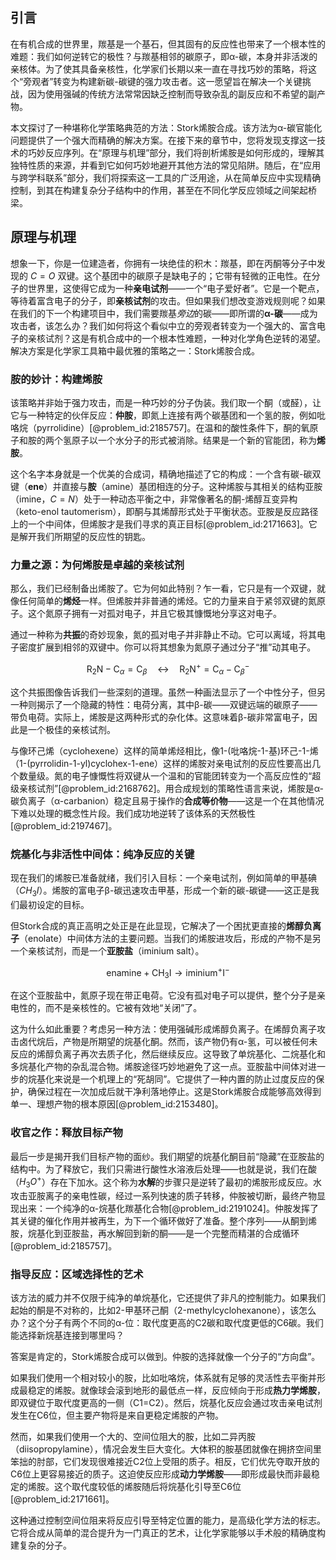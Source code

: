 ## 引言
在有机合成的世界里，羰基是一个基石，但其固有的反应性也带来了一个根本性的难题：我们如何逆转它的极性？与羰基相邻的碳原子，即α-碳，本身并非活泼的亲核体。为了使其具备亲核性，化学家们长期以来一直在寻找巧妙的策略，将这个“旁观者”转变为构建新碳-碳键的强力攻击者。这一愿望旨在解决一个关键挑战，因为使用强碱的传统方法常常因缺乏控制而导致杂乱的副反应和不希望的副产物。

本文探讨了一种堪称化学策略典范的方法：Stork烯胺合成。该方法为α-碳官能化问题提供了一个强大而精确的解决方案。在接下来的章节中，您将发现支撑这一技术的巧妙反应序列。在“原理与机理”部分，我们将剖析烯胺是如何形成的，理解其独特性质的来源，并看到它如何巧妙地避开其他方法的常见陷阱。随后，在“应用与跨学科联系”部分，我们将探索这一工具的广泛用途，从在简单反应中实现精确控制，到其在构建复杂分子结构中的作用，甚至在不同化学反应领域之间架起桥梁。

## 原理与机理

想象一下，你是一位建造者，你拥有一块绝佳的积木：羰基，即在丙酮等分子中发现的 $C=O$ 双键。这个基团中的碳原子是缺电子的；它带有轻微的正电性。在分子的世界里，这使得它成为一种**亲电试剂**——一个“电子爱好者”。它是一个靶点，等待着富含电子的分子，即**亲核试剂**的攻击。但如果我们想改变游戏规则呢？如果在我们的下一个构建项目中，我们需要羰基*旁边*的碳——即所谓的**α-碳**——成为攻击者，该怎么办？我们如何将这个看似中立的旁观者转变为一个强大的、富含电子的亲核试剂？这是有机合成中的一个根本性难题，一种对化学角色逆转的渴望。解决方案是化学家工具箱中最优雅的策略之一：Stork烯胺合成。

### 胺的妙计：构建烯胺

该策略并非始于强力攻击，而是一种巧妙的分子伪装。我们取一个酮（或醛），让它与一种特定的伙伴反应：**仲胺**，即氮上连接有两个碳基团和一个氢的胺，例如吡咯烷（pyrrolidine）[@problem_id:2185757]。在温和的酸性条件下，酮的氧原子和胺的两个氢原子以一个水分子的形式被消除。结果是一个新的官能团，称为**烯胺**。

这个名字本身就是一个优美的合成词，精确地描述了它的构成：一个含有碳-碳双键（**ene**）并直接与**胺**（amine）基团相连的分子。这种烯胺与其相关的结构亚胺（imine，$C=N$）处于一种动态平衡之中，非常像著名的酮-烯醇互变异构（keto-enol tautomerism），即酮与其烯醇形式处于平衡状态。亚胺是反应路径上的一个中间体，但烯胺才是我们寻求的真正目标[@problem_id:2171663]。它是解开我们所期望的反应性的钥匙。

### 力量之源：为何烯胺是卓越的亲核试剂

那么，我们已经制备出烯胺了。它为何如此特别？乍一看，它只是有一个双键，就像任何简单的**烯烃**一样。但烯胺并非普通的烯烃。它的力量来自于紧邻双键的氮原子。这个氮原子拥有一对孤对电子，并且它极其慷慨地分享这对电子。

通过一种称为**共振**的奇妙现象，氮的孤对电子并非静止不动。它可以离域，将其电子密度扩展到相邻的双键中。你可以将其想象为氮原子通过分子“推”动其电子。

$$
\text{R}_{2}\text{N}-\text{C}_{\alpha}=\text{C}_{\beta} \quad \longleftrightarrow \quad \text{R}_{2}\text{N}^{+}=\text{C}_{\alpha}-\text{C}_{\beta}^{-}
$$

这个共振图像告诉我们一些深刻的道理。虽然一种画法显示了一个中性分子，但另一种则揭示了一个隐藏的特性：电荷分离，其中β-碳——双键远端的碳原子——带负电荷。实际上，烯胺是这两种形式的杂化体。这意味着β-碳非常富电子，因此是一个极佳的亲核试剂。

与像环己烯（cyclohexene）这样的简单烯烃相比，像1-(吡咯烷-1-基)环己-1-烯（1-(pyrrolidin-1-yl)cyclohex-1-ene）这样的烯胺对亲电试剂的反应性要高出几个数量级。氮的电子慷慨性将双键从一个温和的官能团转变为一个高反应性的“超级亲核试剂”[@problem_id:2168762]。用合成规划的策略性语言来说，烯胺是α-碳负离子（α-carbanion）稳定且易于操作的**合成等价物**——这是一个在其他情况下难以处理的概念性片段。我们成功地逆转了该体系的天然极性[@problem_id:2197467]。

### 烷基化与非活性中间体：纯净反应的关键

现在我们的烯胺已准备就绪，我们引入目标：一个亲电试剂，例如简单的甲基碘（$CH_3I$）。烯胺的富电子β-碳迅速攻击甲基，形成一个新的碳-碳键——这正是我们最初设定的目标。

但Stork合成的真正高明之处正是在此显现，它解决了一个困扰更直接的**烯醇负离子**（enolate）中间体方法的主要问题。当我们的烯胺进攻后，形成的产物不是另一个亲核试剂，而是一个**亚胺盐**（iminium salt）。

$$
\text{enamine} + \text{CH}_{3}\text{I} \longrightarrow \text{iminium}^{+}\text{I}^{-}
$$

在这个亚胺盐中，氮原子现在带正电荷。它没有孤对电子可以提供，整个分子是亲电性的，而不是亲核性的。它被有效地“关闭”了。

这为什么如此重要？考虑另一种方法：使用强碱形成烯醇负离子。在烯醇负离子攻击卤代烷后，产物是所期望的烷基化酮。然而，该产物仍有α-氢，可以被任何未反应的烯醇负离子再次去质子化，然后继续反应。这导致了单烷基化、二烷基化和多烷基化产物的杂乱混合物。烯胺途径巧妙地避免了这一点。亚胺盐中间体对进一步的烷基化来说是一个机理上的“死胡同”。它提供了一种内置的防止过度反应的保护，确保过程在一次加成后就干净利落地停止。这是Stork烯胺合成能够高效得到单一、理想产物的根本原因[@problem_id:2153480]。

### 收官之作：释放目标产物

最后一步是揭开我们目标产物的面纱。我们期望的烷基化酮目前“隐藏”在亚胺盐的结构中。为了释放它，我们只需进行酸性水溶液后处理——也就是说，我们在酸（$H_3O^+$）存在下加水。这个称为**水解**的步骤只是逆转了最初的烯胺形成反应。水攻击亚胺离子的亲电性碳，经过一系列快速的质子转移，仲胺被切断，最终产物显现出来：一个纯净的α-烷基化羰基化合物[@problem_id:2191024]。仲胺发挥了其关键的催化作用并被再生，为下一个循环做好了准备。整个序列——从酮到烯胺，烷基化到亚胺盐，再水解回到新的酮——是一个完整而精湛的合成循环[@problem_id:2185757]。

### 指导反应：区域选择性的艺术

该方法的威力并不仅限于纯净的单烷基化，它还提供了非凡的控制能力。如果我们起始的酮是不对称的，比如2-甲基环己酮（2-methylcyclohexanone），该怎么办？这个分子有两个不同的α-位：取代度更高的C2碳和取代度更低的C6碳。我们能选择新烷基连接到哪里吗？

答案是肯定的，Stork烯胺合成可以做到。仲胺的选择就像一个分子的“方向盘”。

如果我们使用一个相对较小的胺，比如吡咯烷，体系就有足够的灵活性去平衡并形成最稳定的烯胺。就像球会滚到地形的最低点一样，反应倾向于形成**热力学烯胺**，即双键位于取代度更高的一侧（C1=C2）。然后，烷基化反应会通过攻击亲电试剂发生在C6位，但主要产物将是来自更稳定烯胺的产物。

然而，如果我们使用一个大的、空间位阻大的胺，比如二异丙胺（diisopropylamine），情况会发生巨大变化。大体积的胺基团就像在拥挤空间里笨拙的肘部，它们发现很难接近C2位上受阻的质子。相反，它们优先夺取开放的C6位上更容易接近的质子。这迫使反应形成**动力学烯胺**——即形成最快而非最稳定的烯胺。这个取代度较低的烯胺随后将烷基化引导至C6位[@problem_id:2171661]。

这种通过控制空间位阻来将反应引导至特定位置的能力，是高级化学方法的标志。它将合成从简单的混合提升为一门真正的艺术，让化学家能够以手术般的精确度构建复杂的分子。


